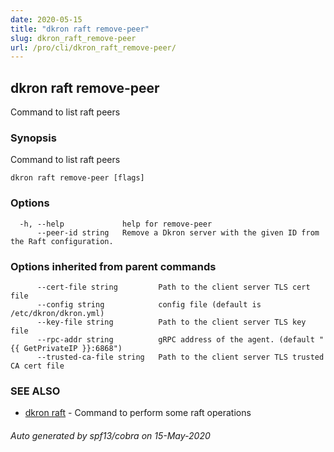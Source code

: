 ```yaml
---
date: 2020-05-15
title: "dkron raft remove-peer"
slug: dkron_raft_remove-peer
url: /pro/cli/dkron_raft_remove-peer/
---
```

## dkron raft remove-peer

Command to list raft peers

### Synopsis

Command to list raft peers

```
dkron raft remove-peer [flags]
```

### Options

```
  -h, --help             help for remove-peer
      --peer-id string   Remove a Dkron server with the given ID from the Raft configuration.
```

### Options inherited from parent commands

```
      --cert-file string         Path to the client server TLS cert file
      --config string            config file (default is /etc/dkron/dkron.yml)
      --key-file string          Path to the client server TLS key file
      --rpc-addr string          gRPC address of the agent. (default "{{ GetPrivateIP }}:6868")
      --trusted-ca-file string   Path to the client server TLS trusted CA cert file
```

### SEE ALSO

* [dkron raft](/docs/cli/dkron_raft/)	 - Command to perform some raft operations

###### Auto generated by spf13/cobra on 15-May-2020
